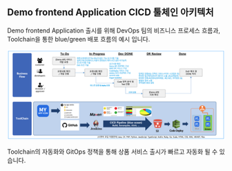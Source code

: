 ## Demo frontend Application CICD 툴체인 아키텍처 

 
Demo frontend Application 출시를 위해 DevOps 팀의 비즈니스 프로세스 흐름과, Toolchain을 통한 blue/green 배포 흐름의 예시 입니다.

![demo-frontend infrastructure](../img/arch-02-01.png)

Toolchain의 자동화와 GitOps 정책을 통해 상품 서비스 출시가 빠르고 자동화 될 수 있습니다.
